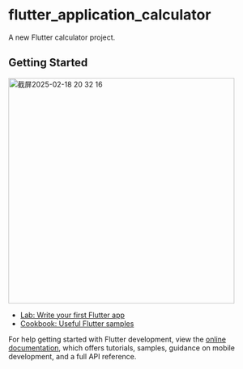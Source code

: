 # flutter_application_calculator

A new Flutter calculator project.

## Getting Started


<img width="446" alt="截屏2025-02-18 20 32 16" src="https://github.com/user-attachments/assets/0eb04eeb-efc1-4a99-b820-66e572080007" />





- [Lab: Write your first Flutter app](https://docs.flutter.dev/get-started/codelab)
- [Cookbook: Useful Flutter samples](https://docs.flutter.dev/cookbook)

For help getting started with Flutter development, view the
[online documentation](https://docs.flutter.dev/), which offers tutorials,
samples, guidance on mobile development, and a full API reference.
